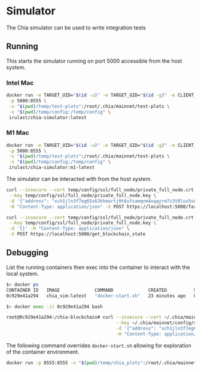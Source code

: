 # Simulator

The Chia simulator can be used to write integration tests

## Running

This starts the simulator running on port 5000 accessible from the host system.

### Intel Mac
```bash
docker run -e TARGET_UID="$(id -u)" -e TARGET_GID="$(id -g)" -e CLIENT_CONFIG_DIR="/temp/config/" \
 -p 5000:8555 \
 -v "$(pwd)/temp/test-plots":/root/.chia/mainnet/test-plots \
 -v "$(pwd)/temp/config:/temp/config" \
 irulast/chia-simulator:latest
```

### M1 Mac
```bash
docker run -e TARGET_UID="$(id -u)" -e TARGET_GID="$(id -g)" -e CLIENT_CONFIG_DIR="/temp/config/" \
 -p 5000:8555 \
 -v "$(pwd)/temp/test-plots":/root/.chia/mainnet/test-plots \
 -v "$(pwd)/temp/config:/temp/config" \
 irulast/chia-simulator:m1-latest
```

The simulator can be interacted with from the host system.

```bash
curl --insecure --cert temp/config/ssl/full_node/private_full_node.crt \
 --key temp/config/ssl/full_node/private_full_node.key \
 -d '{"address": "xch1jln3f7eg65s63khmartj0t6ufsamqnm4xqqzrm7z3t0lux5v6m4spe8ef6"}' \
 -H "Content-Type: application/json" -X POST https://localhost:5000/farm_tx_block
```

```bash
curl --insecure --cert temp/config/ssl/full_node/private_full_node.crt \
 --key temp/config/ssl/full_node/private_full_node.key \
 -d '{}' -H "Content-Type: application/json" \
 -X POST https://localhost:5000/get_blockchain_state
```

## Debugging

List the running containers then exec into the container to interact with the local system.

```bash
$> docker ps
CONTAINER ID   IMAGE             COMMAND             CREATED          STATUS          PORTS                                                                                 NAMES
0c929e41a294   chia_sim:latest   "docker-start.sh"   23 minutes ago   Up 23 minutes   3496/tcp, 8555/tcp, 55400/tcp, 58555/tcp, 0.0.0.0:5000->8444/tcp, :::5000->8444/tcp   nervous_blackwell

$> docker exec -it 0c929e41a294 bash

root@0c929e41a294:/chia-blockchain# curl --insecure --cert ~/.chia/mainnet/config/ssl/full_node/private_full_node.crt \
                                         --key ~/.chia/mainnet/config/ssl/full_node/private_full_node.key \
                                         -d '{"address": "xch1jln3f7eg65s63khmartj0t6ufsamqnm4xqqzrm7z3t0lux5v6m4spe8ef6"}' \
                                         -H "Content-Type: application/json" -X POST https://localhost:8555/farm_tx_block

```

The following command overrides `docker-start.sh` allowing for exploration of the container environment.

```bash
docker run -p 8555:8555 -v "$(pwd)/temp/chia_plots":/root/.chia/mainnet/test-plots -it chia_sim:latest bash
```
